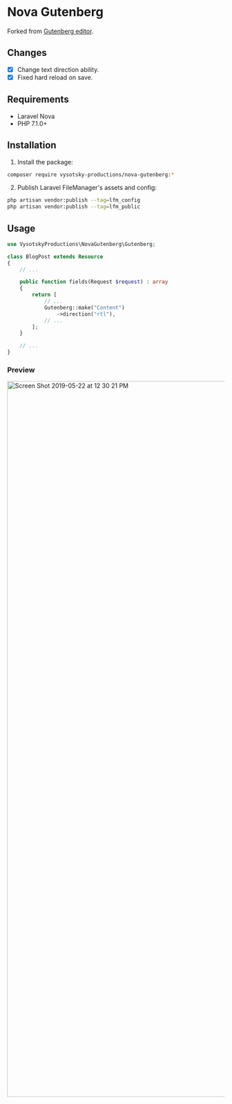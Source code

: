 # Nova Gutenberg
Forked from [Gutenberg editor](https://github.com/GeneaLabs/nova-gutenberg).

## Changes
- [X] Change text direction ability.
- [X] Fixed hard reload on save.

## Requirements
- Laravel Nova
- PHP 7.1.0+

## Installation
1. Install the package:
  ```sh
  composer require vysotsky-productions/nova-gutenberg:*
  ```

2. Publish Laravel FileManager's assets and config:
  ```sh
  php artisan vendor:publish --tag=lfm_config
  php artisan vendor:publish --tag=lfm_public
  ```

## Usage
```php
use VysotskyProductions\NovaGutenberg\Gutenberg;

class BlogPost extends Resource
{
    // ...

    public function fields(Request $request) : array
    {
        return [
            // ...
            Gutenberg::make("Content")
                ->direction("rtl"),
            // ...
        ];
    }

    // ...
}
```

### Preview
<img width="1658" alt="Screen Shot 2019-05-22 at 12 30 21 PM" src="https://prnt.sc/p8rjfv">
